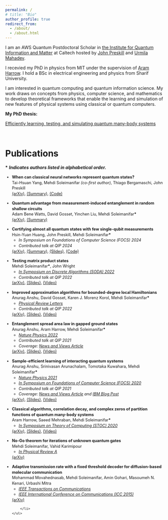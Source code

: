 ```yaml
---
permalink: /
# title: "Bio"
author_profile: true
redirect_from: 
  - /about/
  - /about.html
---
```

I am an AWS Quantum Postdoctoral Scholar in [the Institute for Quantum Information and Matter](https://iqim.caltech.edu) at Caltech hosted by [John Preskill](http://theory.caltech.edu/~preskill/) and [Urmila Mahadev](https://www.eas.caltech.edu/people/umahadev#profile-d0b3cee6-tab).

I recevied my PhD in physics from MIT under the supervision of [Aram Harrow](https://www.mit.edu/~aram/).
I hold a BSc in electrical engineering and physics from Sharif University.


I am interested in quantum computing and quantum information science. My work draws on concepts from physics, computer science, and mathematics to develop theoretical frameworks that enable the learning and simulation of new features of physical systems using classical or quantum computers.

**My PhD thesis:**

[Efficiently learning, testing, and simulating quantum many-body systems](/files/PhD_Thesis_Mehdi_Soleimanifar.pdf)

<br>

Publications
======
**\*** **_Indicates authors listed in alphabetical order._**
<div id="publications">

<div style="font-size: 0.9em; line-height: 1.4;">
    <ul>
        <li>  <span style="font-weight: bold;">When can classical neural networks represent quantum states?</span>  
        <br> Tai-Hsuan Yang, Mehdi Soleimanifar  <span style="font-style: italic;">(co-first author)</span>, Thiago Bergamaschi, John Preskill<span style="font-weight: bold;"></span>
        <br><a href="https://arxiv.org/pdf/2410.23152" style="font-style: bold;">(arXiv)</a>, <a href="https://x.com/MSoleimanifar/status/1852208987976155503" style="font-style: bold;">(Summary)</a>, <a href="https://github.com/xiaotai-yang/NQS_cmi" style="font-style: bold;">(Code)</a></li>
    </ul>
</div>

<div style="font-size: 0.9em; line-height: 1.4;">
    <ul>
        <li>  <span style="font-weight: bold;">Quantum advantage from measurement-induced entanglement in random shallow circuits</span>  
        <br> Adam Bene Watts, David Gosset, Yinchen Liu, Mehdi Soleimanifar<span style="font-weight: bold;">*</span>
        <br><a href="https://arxiv.org/pdf/2407.21203" style="font-style: bold;">(arXiv)</a>, <a href="https://x.com/MSoleimanifar/status/1818853591773503946" style="font-style: bold;">(Summary)</a></li>
    </ul>
</div>


<div style="font-size: 0.9em; line-height: 1.4;">
    <ul>
        <li>
            <span style="font-weight: bold;">Certifying almost all quantum states with few single-qubit measurements  </span>
            <br>  Hsin-Yuan Huang, John Preskill, Mehdi Soleimanifar<span style="font-weight: bold;">*</span>
            <ul style="font-style: italic;">
                <li>In Symposium on Foundations of Computer Science (FOCS) 2024</li>
                <li>Contributed talk at QIP 2024</li>
            </ul>
            <a href="https://arxiv.org/pdf/2404.07281" style="font-style: bold;">(arXiv)</a>, <a href="https://x.com/RobertHuangHY/status/1780093918488773026" style="font-style: bold;">(Summary)</a>, <a href="/files/CertifyingStates.pdf" style="font-style: bold;">(Slides)</a>, <a href="https://github.com/hsinyuan-huang/certify-quantum-states" style="font-style: bold;">(Code)</a>
        </li>
    </ul>
</div>

<div style="font-size: 0.9em; line-height: 1.4;">
    <ul>
        <li>
            <span style="font-weight: bold;">Testing matrix product states</span>   
            <br> Mehdi Soleimanifar<span style="font-weight: bold;">*</span>, John Wright
            <ul style="font-style: italic;">
                <li><a href="https://epubs.siam.org/doi/abs/10.1137/1.9781611977073.68" style="font-style: italic;">In Symposium on Discrete Algorithms (SODA) 2022</a></li>
                <li>Contributed talk at QIP 2022</li>
            </ul>
            <a href="https://arxiv.org/pdf/2201.01824" style="font-style: bold;">(arXiv)</a>, <a href="/files/testing_mps_QIP.pdf" style="font-style: bold;">(Slides)</a>, <a href="https://www.youtube.com/watch?v=xVFksVPw1T4&feature=youtu.be" style="font-style: bold;">(Video)</a>
        </li>
    </ul>
</div>

<div style="font-size: 0.9em; line-height: 1.4;">
    <ul>
        <li>
            <span style="font-weight: bold;">Improved approximation algorithms for bounded-degree local Hamiltonians</span>   
            <br> Anurag Anshu, David Gosset, Karen J. Morenz Korol, Mehdi Soleimanifar<span style="font-weight: bold;">*</span>
            <ul style="font-style: italic;">
                <li><a href="https://dx.doi.org/10.1103/PhysRevLett.127.250502" style="font-style: italic;">Physical Review Letters</a></li>
                <li>Contributed talk at QIP 2022</li>
            </ul>
            <a href="https://arxiv.org/pdf/2105.01193" style="font-style: bold;">(arXiv)</a>, <a href="/files/ImprovedApprox_QIP.pdf" style="font-style: bold;">(Slides)</a>, <a href="https://www.youtube.com/watch?v=h1Q__L54GZk&feature=youtu.be" style="font-style: bold;">(Video)</a>
        </li>
    </ul>
</div>


<div style="font-size: 0.9em; line-height: 1.4;">
    <ul>
        <li>
            <span style="font-weight: bold;">Entanglement spread area law in gapped ground states</span>   
            <br> Anurag Anshu, Aram Harrow, Mehdi Soleimanifar<span style="font-weight: bold;">*</span>
            <ul style="font-style: italic;">
                <li><a href="https://www.nature.com/articles/s41567-022-01740-7" style="font-style: italic;">Nature Physics 2022</a></li>
                <li>Contributed talk at QIP 2021</li>
                <li>Coverage: <a href="https://www.nature.com/articles/s41567-022-01739-0" style="font-style: italic;">News and Views Article</a></li>
            </ul>
            <a href="https://arxiv.org/pdf/2004.15009" style="font-style: bold;">(arXiv)</a>, <a href="/files/entanglement_spread_QIP.pdf" style="font-style: bold;">(Slides)</a>, <a href="https://www.youtube.com/watch?v=yELw1bR_7EQ" style="font-style: bold;">(Video)</a>
        </li>
    </ul>
</div>

<div style="font-size: 0.9em; line-height: 1.4;">
    <ul>
        <li>
            <span style="font-weight: bold;">Sample-efficient learning of interacting quantum systems</span>   
            <br> Anurag Anshu, Srinivasan Arunachalam, Tomotaka Kuwahara, Mehdi Soleimanifar<span style="font-weight: bold;">*</span>
            <ul style="font-style: italic;">
                <li><a href="https://doi.org/10.1038/s41567-021-01232-0" style="font-style: italic;">Nature Physics 2021</a></li>
                <li><a href="https://doi.ieeecomputersociety.org/10.1109/FOCS46700.2020.00069" style="font-style: italic;">In Symposium on Foundations of Computer Science (FOCS) 2020</a></li>
                <li>Contributed talk at QIP 2021</li>
                <li>Coverage: <a href="https://doi.org/10.1038/s41567-021-01246-8" style="font-style: italic;">News and Views Article</a> and <a href="https://research.ibm.com/blog/quantum-hamiltonian-learning" style="font-style: italic;">IBM Blog Post</a></li>
            </ul>
            <a href="https://arxiv.org/pdf/2004.07266" style="font-style: bold;">(arXiv)</a>, <a href="/files/sample_efficient_learning_QIP.pdf" style="font-style: bold;">(Slides)</a>, <a href="https://www.youtube.com/watch?v=3TfndU8o5EQ" style="font-style: bold;">(Video)</a>
        </li>
    </ul>
</div>

<div style="font-size: 0.9em; line-height: 1.4;">
    <ul>
        <li>
            <span style="font-weight: bold;">Classical algorithms, correlation decay, and complex zeros of partition functions of quantum many-body systems</span>   
            <br> Aram Harrow, Saeed Mehraban, Mehdi Soleimanifar<span style="font-weight: bold;">*</span>
            <ul style="font-style: italic;">
                <li><a href="https://dl.acm.org/doi/10.1145/3357713.3384322" style="font-style: italic;">In Symposium on Theory of Computing (STOC) 2020</a></li>
            </ul>
            <a href="https://arxiv.org/pdf/1910.09071" style="font-style: bold;">(arXiv)</a>, <a href="/files/counting_without_sampling_caltech.pdf" style="font-style: bold;">(Slides)</a>, <a href="https://www.youtube.com/watch?v=wQUvv5blp4k" style="font-style: bold;">(Video)</a>
        </li>
    </ul>
</div>

<div style="font-size: 0.9em; line-height: 1.4;">
    <ul>
        <li>
            <span style="font-weight: bold;">No-Go theorem for iterations of unknown quantum gates</span>   
            <br> Mehdi Soleimanifar, Vahid Karimipour
            <ul style="font-style: italic;">
                <li><a href="https://link.aps.org/doi/10.1103/PhysRevA.93.012344" style="font-style: italic;">In Physical Review A</a></li>
            </ul>
             <a href="https://arxiv.org/pdf/1510.06888" style="font-style: bold;">(arXiv)</a>
        </li>
    </ul>
</div>


<div style="font-size: 0.9em; line-height: 1.4;">
    <ul>
        <li>
            <span style="font-weight: bold;">Adaptive transmission rate with a fixed threshold decoder for diffusion-based molecular communication</span>   
            <br> Mohammad Movahednasab, Mehdi Soleimanifar, Amin Gohari, Masoumeh N. Kenari, Urbashi Mitra
            <ul style="font-style: italic;">
                <li><a href="https://doi.org/10.1109/TCOMM.2015.2501823" style="font-style: italic;">IEEE Transactions on Communications</a></li>
                <li><a href="https://doi.org/10.1109/ICC.2015.7248464" style="font-style: italic;">IEEE International Conference on Communications (ICC 2015)</a></li>
            </ul>
            <a href="https://arxiv.org/pdf/1410.7918" style="font-style: bold;">(arXiv)</a>

        </li>
    </ul>
</div>

</div>